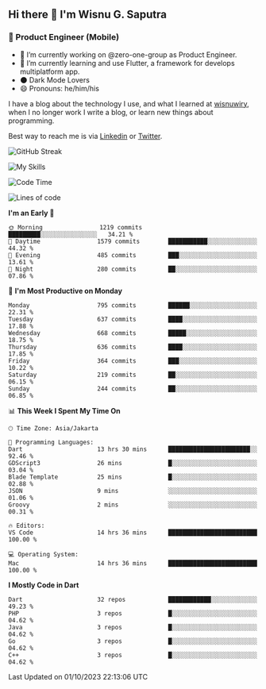 ## Hi there 👋 I'm Wisnu G. Saputra

### :mobile_phone_off: Product Engineer (Mobile)

- 🔭 I’m currently working on @zero-one-group as Product Engineer.
- 🌱 I’m currently learning and use Flutter, a framework for develops multiplatform app.
- 🌑 Dark Mode Lovers
- 😄 Pronouns: he/him/his

I have a blog about the technology I use, and what I learned at [wisnuwiry](https://wisnuwiry.space/), when I no longer work I write a blog, or learn new things about programming.

Best way to reach me is via [Linkedin](https://www.linkedin.com/in/wisnu-saputra/) or [Twitter](https://twitter.com/wisnuwiry).

![GitHub Streak](https://streak-stats.demolab.com?user=wisnuwiry&theme=dark&hide_border=true)

![My Skills](https://skillicons.dev/icons?i=dart,flutter,kotlin,swift,go,js,css,neovim,git,linux&perline=5)

<!--START_SECTION:waka-->
![Code Time](http://img.shields.io/badge/Code%20Time-793%20hrs%2025%20mins-blue)

![Lines of code](https://img.shields.io/badge/From%20Hello%20World%20I%27ve%20Written-4.6%20million%20lines%20of%20code-blue)

**I'm an Early 🐤** 

```text
🌞 Morning                1219 commits        █████████░░░░░░░░░░░░░░░░   34.21 % 
🌆 Daytime                1579 commits        ███████████░░░░░░░░░░░░░░   44.32 % 
🌃 Evening                485 commits         ███░░░░░░░░░░░░░░░░░░░░░░   13.61 % 
🌙 Night                  280 commits         ██░░░░░░░░░░░░░░░░░░░░░░░   07.86 % 
```
📅 **I'm Most Productive on Monday** 

```text
Monday                   795 commits         ██████░░░░░░░░░░░░░░░░░░░   22.31 % 
Tuesday                  637 commits         ████░░░░░░░░░░░░░░░░░░░░░   17.88 % 
Wednesday                668 commits         █████░░░░░░░░░░░░░░░░░░░░   18.75 % 
Thursday                 636 commits         ████░░░░░░░░░░░░░░░░░░░░░   17.85 % 
Friday                   364 commits         ███░░░░░░░░░░░░░░░░░░░░░░   10.22 % 
Saturday                 219 commits         ██░░░░░░░░░░░░░░░░░░░░░░░   06.15 % 
Sunday                   244 commits         ██░░░░░░░░░░░░░░░░░░░░░░░   06.85 % 
```


📊 **This Week I Spent My Time On** 

```text
🕑︎ Time Zone: Asia/Jakarta

💬 Programming Languages: 
Dart                     13 hrs 30 mins      ███████████████████████░░   92.46 % 
GDScript3                26 mins             █░░░░░░░░░░░░░░░░░░░░░░░░   03.04 % 
Blade Template           25 mins             █░░░░░░░░░░░░░░░░░░░░░░░░   02.88 % 
JSON                     9 mins              ░░░░░░░░░░░░░░░░░░░░░░░░░   01.06 % 
Groovy                   2 mins              ░░░░░░░░░░░░░░░░░░░░░░░░░   00.31 % 

🔥 Editors: 
VS Code                  14 hrs 36 mins      █████████████████████████   100.00 % 

💻 Operating System: 
Mac                      14 hrs 36 mins      █████████████████████████   100.00 % 
```

**I Mostly Code in Dart** 

```text
Dart                     32 repos            ████████████░░░░░░░░░░░░░   49.23 % 
PHP                      3 repos             █░░░░░░░░░░░░░░░░░░░░░░░░   04.62 % 
Java                     3 repos             █░░░░░░░░░░░░░░░░░░░░░░░░   04.62 % 
Go                       3 repos             █░░░░░░░░░░░░░░░░░░░░░░░░   04.62 % 
C++                      3 repos             █░░░░░░░░░░░░░░░░░░░░░░░░   04.62 % 
```




 Last Updated on 01/10/2023 22:13:06 UTC
<!--END_SECTION:waka-->
